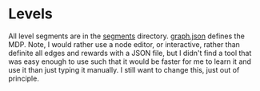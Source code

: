 # Levels

All level segments are in the [segments](./segments) directory. [graph.json](./graph.json) defines the MDP. Note, I would rather use a node editor, or interactive, rather than definite all edges and rewards with a JSON file, but I didn't find a tool that was easy enough to use such that it would be faster for me to learn it and use it than just typing it manually. I still want to change this, just out of principle.
